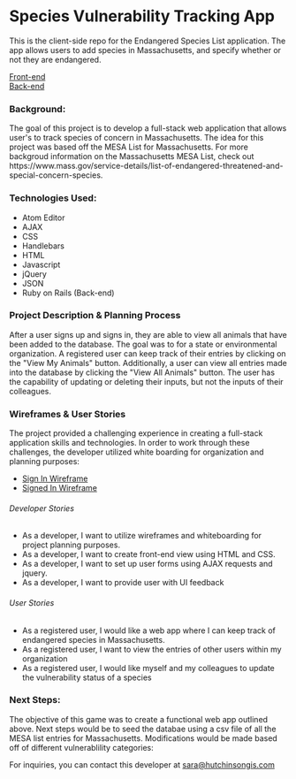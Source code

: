 <h1><b>Species Vulnerability Tracking App</b></h1>
<p> This is the client-side repo for the Endangered Species List application. The app allows users to add species in Massachusetts, and specify whether or not they are endangered.
<p><a href="https://sehutchinson7.github.io/mesa-list-client/">Front-end</a><br>
<a href="https://mesa-list-server.herokuapp.com/">Back-end</a><br>
<h3> Background: </h3>
<p> The goal of this project is to develop a full-stack web application that allows user's to track species of concern in Massachusetts. The idea for this project was based off the MESA List for Massachusetts. For more backgroud information on the Massachusetts MESA List, check out https://www.mass.gov/service-details/list-of-endangered-threatened-and-special-concern-species.
</p>
<h3> Technologies Used: </h3>
<ul>
  <li>Atom Editor</li>
  <li>AJAX</li>
  <li>CSS</li>
  <li>Handlebars</li>
  <li>HTML</li>
  <li>Javascript</li>
  <li>jQuery</li>
  <li>JSON</li>
  <li>Ruby on Rails (Back-end)</li>
</ul>
<h3> Project Description & Planning Process </h3>
<p> After a user signs up and signs in, they are able to view all animals that have been added to the database. The goal was to for a state or environmental organization.  A registered user can keep track of their entries by clicking on the "View My Animals" button. Additionally, a user can view all entries made into the database by clicking the "View All Animals" button. The user has the capability of updating or deleting their inputs, but not the inputs of their colleagues.
</p>
<h3> Wireframes & User Stories</h3>
<p> The project provided a challenging experience in creating a full-stack application skills and technologies. In order to work through these challenges, the developer utilized white boarding for organization and planning purposes:
<ul>
  <li><a href="https://imgur.com/iXwAk3Y">Sign In Wireframe </a></li>
  <li><a href="https://imgur.com/SZiFOHm">Signed In Wireframe </a></li>
</ul>
<h6>Developer Stories</h6>
<ul>
  <li>As a developer, I want to utilize wireframes and whiteboarding for project planning purposes.</li>
  <li>As a developer, I want to create front-end view using HTML and CSS.</li>
  <li>As a developer, I want to set up user forms using AJAX requests and jquery.</li>
  <li>As a developer, I want to provide user with UI feedback</li>
</ul>
<h6>User Stories</h6>
<ul>
  <li>As a registered user, I would like a web app where I can keep track of endangered species in Massachusetts.</li>
  <li>As a registered user, I want to view the entries of other users within my organization</li>
  <li>As a registered user, I would like myself and my colleagues to update the vulnerability status of a species</li>
</ul>
<h3> Next Steps: </h3>
<p> The objective of this game was to create a functional web app outlined above. Next steps would be to seed the databae using a csv file of all the MESA list entries for Massachusetts. Modifications would be made based off of different vulnerablility categories:

For inquiries, you can contact this developer at sara@hutchinsongis.com
